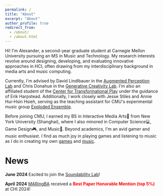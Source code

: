 ```yaml
---
permalink: /
title: "About"
excerpt: "About"
author_profile: true
redirect_from: 
  - /about/
  - /about.html
---
```


Hi! I'm Alexander, a second-year graduate student at Carnegie Mellon University pursuing an MS in Music and Technology. My research interests revolve around designing, developing, and evaluating innovative approaches in HCI, often drawing from my interdisciplinary background in media arts and music computing.

Currently, I'm advised by David Lindlbauer in the [Augmented Perception Lab](https://augmented-perception.org/) and Chris Donahue in the [Generative Creativity Lab](https://chrisdonahue.com/). I'm also an affiliated student of the [Center for Transformational Play](https://www.cmu.edu/ctp/index.html) under the guidance of Erik Harpstead. Additionally, I work closely with Jesse Stiles and Annie Hui-Hsin Hsieh, serving as the teaching assistant for CMU's experimental music group [Exploded Ensemble](https://www.explodedensemble.org/).

Before joining CMU, I earned my BS in Interactive Media Arts🎨 from New York University (Shanghai), where I also minored in Computer Science💻, Game Design🎮, and Music🎼. Beyond academics, I'm an avid gamer and music enthusiast. I find as much joy in playing games and listening to music as I do in creating my own [games](https://ayw0.github.io/portfolio/) and [music](https://soundcloud.com/alex-wang-796617401/sets/alexs-compositions/s-NJGasTQyLPD).

<h1>News</h1>

<strong>June 2024</strong> Excited to join the [Soundability Lab](https://mopho.eecs.umich.edu/)!

<strong>April 2024</strong> [MARingBA](https://ayw0.github.io/publications/MARingBA/) received a <i class="fas fa-award" style="color: red;"></i> <strong style="color: red;"> Best Paper Honorable Mention (top 5%)</strong> at CHI 2024!
